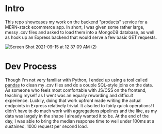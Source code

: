 # Intro
This repo showcases my work on the backend "products" service for a MERN-stack ecommerce app. In short, I was given some rather large, messy .csv files and asked to load them into a MongoDB database, as well as hook up an Express backend that would serve a few basic GET requests. 

![Screen Shot 2021-09-15 at 12 37 09 AM (2)](https://user-images.githubusercontent.com/84145162/133371600-f29c2773-4979-4cf1-b1b1-27dfa33106eb.png)


# Dev Process
Though I'm not very familiar with Python, I ended up using a tool called [pandas](https://pandas.pydata.org/) to clean my .csv files and do a couple SQL-style joins on the data. As someone who feels most comfortable with JS/CSS on the frontend, teaching myself as I went was an equally rewarding and difficult experience. Luckily, doing that work upfront made writing the actual endpoints in Express relatively trivial. It also led to fairly quick operations! I didn't have to do much work with aggregations pipelines and the like, as my data was largely in the shape I already wanted it to be. At the end of the day, I was able to bring the median response time to well under 100ms at a sustained, 1000 request per second load.

